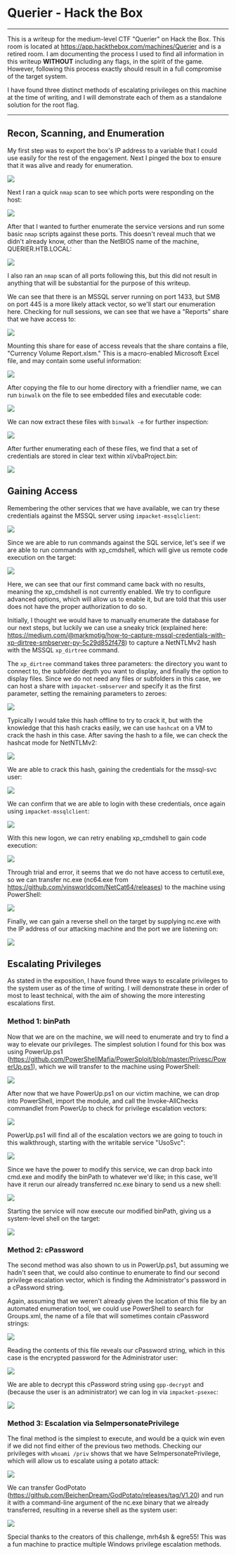 # Querier - Hack the Box

---

This is a writeup for the medium-level CTF "Querier" on Hack the Box. This room is located at https://app.hackthebox.com/machines/Querier and is a retired room. I am documenting the process I used to find all information in this writeup **WITHOUT** including any flags, in the spirit of the game. However, following this process exactly should result in a full compromise of the target system.

I have found three distinct methods of escalating privileges on this machine at the time of writing, and I will demonstrate each of them as a standalone solution for the root flag.

---

## Recon, Scanning, and Enumeration

My first step was to export the box's IP address to a variable that I could use easily for the rest of the engagement. Next I pinged the box to ensure that it was alive and ready for enumeration.

![](./screenshots/ping.png)

Next I ran a quick `nmap` scan to see which ports were responding on the host: 

![](./screenshots/nmapquick.png)

After that I wanted to further enumerate the service versions and run some basic `nmap` scripts against these ports. This doesn't reveal much that we didn't already know, other than the NetBIOS name of the machine, QUERIER.HTB.LOCAL:

![](./screenshots/nmapdetails.png)

I also ran an `nmap` scan of all ports following this, but this did not result in anything that will be substantial for the purpose of this writeup.

We can see that there is an MSSQL server running on port 1433, but SMB on port 445 is a more likely attack vector, so we'll start our enumeration here. Checking for null sessions, we can see that we have a "Reports" share that we have access to:

![](./screenshots/smblist.png)

Mounting this share for ease of access reveals that the share contains a file, "Currency Volume Report.xlsm." This is a macro-enabled Microsoft Excel file, and may contain some useful information:

![](./screenshots/smbmount.png)

After copying the file to our home directory with a friendlier name, we can run `binwalk` on the file to see embedded files and executable code:

![](./screenshots/binwalk.png)

We can now extract these files with `binwalk -e` for further inspection:

![](./screenshots/extracted.png)

After further enumerating each of these files, we find that a set of credentials are stored in clear text within xl/vbaProject.bin:

![](./screenshots/foundcreds.png)

## Gaining Access

Remembering the other services that we have available, we can try these credentials against the MSSQL server using `impacket-mssqlclient`:

![](./screenshots/sqllogin.png)

Since we are able to run commands against the SQL service, let's see if we are able to run commands with xp_cmdshell, which will give us remote code execution on the target:

![](./screenshots/sqlquery.png)

Here, we can see that our first command came back with no results, meaning the xp_cmdshell is not currently enabled. We try to configure advanced options, which will allow us to enable it, but are told that this user does not have the proper authorization to do so.

Initially, I thought we would have to manually enumerate the database for our next steps, but luckily we can use a sneaky trick (explained here: https://medium.com/@markmotig/how-to-capture-mssql-credentials-with-xp-dirtree-smbserver-py-5c29d852f478) to capture a NetNTLMv2 hash with the MSSQL `xp_dirtree` command.

The `xp_dirtree` command takes three parameters: the directory you want to connect to, the subfolder depth you want to display, and finally the option to display files. Since we do not need any files or subfolders in this case, we can host a share with `impacket-smbserver` and specify it as the first parameter, setting the remaining parameters to zeroes:

![](./screenshots/sqlhash.png)

Typically I would take this hash offline to try to crack it, but with the knowledge that this hash cracks easily, we can use `hashcat` on a VM to crack the hash in this case. After saving the hash to a file, we can check the hashcat mode for NetNTLMv2:

![](./screenshots/hashcat_mode.png)

We are able to crack this hash, gaining the credentials for the mssql-svc user:

![](./screenshots/hashcracked.png)

We can confirm that we are able to login with these credentials, once again using `impacket-mssqlclient`:

![](./screenshots/sqllogin2.png)

With this new logon, we can retry enabling xp_cmdshell to gain code execution:

![](./screenshots/xp_cmdshell.png)

Through trial and error, it seems that we do not have access to certutil.exe, so we can transfer nc.exe (nc64.exe from https://github.com/vinsworldcom/NetCat64/releases) to the machine using PowerShell:

![](./screenshots/transfernc.png)

Finally, we can gain a reverse shell on the target by supplying nc.exe with the IP address of our attacking machine and the port we are listening on:

![](./screenshots/initialshell.png)

## Escalating Privileges

As stated in the exposition, I have found three ways to escalate privileges to the system user as of the time of writing. I will demonstrate these in order of most to least technical, with the aim of showing the more interesting escalations first.

### Method 1: binPath

Now that we are on the machine, we will need to enumerate and try to find a way to elevate our privileges. The simplest solution I found for this box was using PowerUp.ps1 (https://github.com/PowerShellMafia/PowerSploit/blob/master/Privesc/PowerUp.ps1), which we will transfer to the machine using PowerShell:

![](./screenshots/poweruptransfer.png)

After now that we have PowerUp.ps1 on our victim machine, we can drop into PowerShell, import the module, and call the Invoke-AllChecks commandlet from PowerUp to check for privilege escalation vectors:

![](./screenshots/invokeallchecks.png)

PowerUp.ps1 will find all of the escalation vectors we are going to touch in this walkthrough, starting with the writable service "UsoSvc":

![](./screenshots/modifiableservice.png)

Since we have the power to modify this service, we can drop back into cmd.exe and modify the binPath to whatever we'd like; in this case, we'll have it rerun our already transferred nc.exe binary to send us a new shell:

![](./screenshots/binpath.png)

Starting the service will now execute our modified binPath, giving us a system-level shell on the target:

![](./screenshots/binpathsystem.png)


### Method 2: cPassword

The second method was also shown to us in PowerUp.ps1, but assuming we hadn't seen that, we could also continue to enumerate to find our second privilege escalation vector, which is finding the Administrator's password in a cPassword string.

Again, assuming that we weren't already given the location of this file by an automated enumeration tool, we could use PowerShell to search for Groups.xml, the name of a file that will sometimes contain cPassword strings:

![](./screenshots/groupsxml.png)

Reading the contents of this file reveals our cPassword string, which in this case is the encrypted password for the Administrator user:

![](./screenshots/cpassword.png)

We are able to decrypt this cPassword string using `gpp-decrypt` and (because the user is an administrator) we can log in via `impacket-psexec`:

![](./screenshots/gppdecrypt.png)

### Method 3: Escalation via SeImpersonatePrivilege

The final method is the simplest to execute, and would be a quick win even if we did not find either of the previous two methods. Checking our privileges with `whoami /priv` shows that we have SeImpersonatePrivilege, which will allow us to escalate using a potato attack:

![](./screenshots/whoamipriv.png)

We can transfer GodPotato (https://github.com/BeichenDream/GodPotato/releases/tag/V1.20) and run it with a command-line argument of the nc.exe binary that we already transferred, resulting in a reverse shell as the system user:

![](./screenshots/godpotato.png)

Special thanks to the creators of this challenge, mrh4sh & egre55! This was a fun machine to practice multiple Windows privilege escalation methods.
